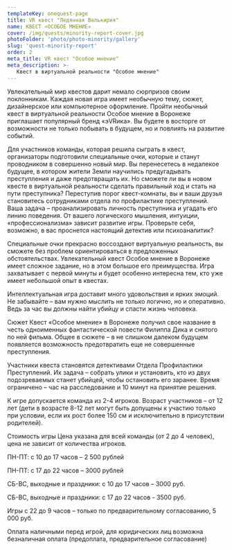 ```yaml
---
templateKey: onequest-page
title: VR квест "Ледянная Валькирия"
name: КВЕСТ «ОСОБОЕ МНЕНИЕ»
cover: /img/quests/minority-report-cover.jpg
photoFolder: 'photo/photo-minority/gallery'
slug: 'quest-minority-report'
order: 2
meta_title: VR квест "Особое мнение"
meta_description: >-
   Квест в виртуальной реальности "Особое мнение"
---
```


Увлекательный мир квестов дарит немало сюрпризов своим поклонникам. Каждая новая игра имеет необычную тему, сюжет, дизайнерское или компьютерное оформление. Пройти необычный квест в виртуальной реальности Особое мнение в Воронеже приглашает популярный бренд «эVRика». Вы будете в восторге от возможности не только побывать в будущем, но и повлиять на развитие событий.

Для участников команды, которая решила сыграть в квест, организаторы подготовили специальные очки, которые и станут проводником в совершенно новый мир. Вы перенесетесь в недалекое будущее, в котором жители Земли научились предугадывать преступления и даже предотвращать их. Но сможете ли вы в новом квесте в виртуальной реальности сделать правильный ход и стать на пути преступника? Переступив порог квест-комнаты, вы и ваши друзья становитесь сотрудниками отдела по профилактике преступлений. Ваша задача – проанализировать личность преступника и угадать его линию поведения. От вашего логического мышления, интуиции, «профессионализма» зависит развитие игры. Проверьте себя, возможно, в вас проснется настоящий детектив или психоаналитик?

Специальные очки прекрасно воссоздают виртуальную реальность, вы сможете без проблем ориентироваться в предложенных обстоятельствах. Увлекательный квест Особое мнение в Воронеже имеет сложное задание, но в этом большое его преимущества. Игра захватывает с первой минуты и будет особенно интересна тем, кто уже имеет небольшой опыт в квестах.

Интеллектуальная игра доставит много удовольствия и ярких эмоций. Не забывайте – вам нужно мыслить не только логично, но и оперативно. Ведь за час вы должны найти убийцу и спасти жизнь человека.

Сюжет
Квест «Особое мнение» в Воронеже получил свое название в честь одноименных фантастической повести Филиппа Дика и снятого по ней фильма. Общее в сюжете – в не слишком далеком будущем появляется возможность предотвратить еще не совершенные преступления.

Участники квеста становятся детективами Отдела Профилактики Преступлений. Их задача – собрать улики и установить, кто из двух подозреваемых станет убийцей, чтобы остановить его заранее. Время ограничено – час на расследование и 10 минут на принятие решения.

К игре допускается команда из 2-4 игроков. Возраст участников – от 12 лет (дети в возрасте 8-12 лет могут быть допущены к участию только при условии, если их рост более 150 см и исключительно в присутствии родителей).

Стоимость игры
Цена указана для всей команды (от 2 до 4 человек), цена не зависит от количества игроков.

ПН-ПТ: с 10 до 17 часов – 2 500 рублей

ПН-ПТ: с 17 до 22 часов – 3000 рублей

СБ-ВС, выходные и праздники: с 10 до 17 часов – 3000 руб.

СБ-ВС, выходные и праздники: с 17 до 22 часов - 3500 руб.

Игры с 22 до 9 часов – только по предварительному согласованию, 5 000 руб.

Оплата наличными перед игрой, для юридических лиц возможна безналичная оплата (предоплата, предварительное согласование)